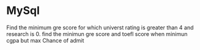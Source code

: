 # MySql
Find the minimum gre score for which universt rating is greater than 4 and research is 0.
find the minimun gre score and toefl score when minimun cgpa but max Chance of admit
